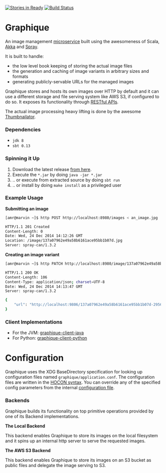 [![Stories in Ready](https://badge.waffle.io/amrhassan/graphique.png?label=ready&title=Ready)](https://waffle.io/amrhassan/graphique)
[![Build Status](https://travis-ci.org/amrhassan/graphique.svg)](https://travis-ci.org/amrhassan/graphique)

# Graphique #

An image management [microservice](http://microservices.io/patterns/microservices.html) built using the awesomeness of Scala, [Akka](http://akka.io/) and [Spray](http://spray.io/).

It is built to handle:
* the low level book keeping of storing the actual image files
* the generation and caching of image variants in arbitrary sizes and formats
* generating publicly-servable URLs for the managed images

Graphique stores and hosts its own images over HTTP by default and it can use a different storage and file serving system like AWS S3, if configured to do so. It exposes its functionality through [RESTful APIs](https://github.com/amrhassan/graphique/wiki/API-Documentation).

The actual image processing heavy lifting is done by the awesome [Thumbnailator](https://code.google.com/p/thumbnailator/).

### Dependencies ###
* `jdk 8`
* `sbt 0.13`

### Spinning it Up ###

1. Download the latest release [from here](https://github.com/amrhassan/graphique/releases/latest).
2. Execute the `*.jar` by doing `java -jar *.jar`
3. .. or execute from extracted source by doing `sbt run`
4. .. or install by doing `make install` as a privileged user

### Example Usage ###

**Submitting an image**
```bash
[amr@marvin ~]$ http POST http://localhost:8980/images < an_image.jpg 

HTTP/1.1 201 Created
Content-Length: 0
Date: Wed, 24 Dec 2014 14:12:26 GMT
Location: /image/137a07962e49a58b6161ace95bb1b07d.jpg
Server: spray-can/1.3.2
```

**Creating an image variant**
```bash
[amr@marvin ~]$ http PATCH http://localhost:8980/image/137a07962e49a58b6161ace95bb1b07d.jpg?size-within=120x120

HTTP/1.1 200 OK
Content-Length: 106
Content-Type: application/json; charset=UTF-8
Date: Wed, 24 Dec 2014 14:13:47 GMT
Server: spray-can/1.3.2

{
    "url": "http://localhost:9806/137a07962e49a58b6161ace95bb1b07d-295696c3647869abf69783925c9616d7.jpg"
}
```

### Client Implementations ###
* For the JVM: [graphique-client-java](https://github.com/amrhassan/graphique-client-java)
* For Python: [graphique-client-python](https://github.com/amrhassan/graphique-client-python)

Configuration
=============
Graphique uses the XDG BaseDirectory specification for looking up configuration files named `graphique/application.conf`. The configuration files are written in the [HOCON syntax](https://github.com/typesafehub/config/blob/master/HOCON.md). You can override any of the specified config parameters from the internal [configuration file](/src/main/resources/application.conf).

### Backends ###
Graphique builds its functionality on top primitive operations provided by one of its Backend implementations. 

**The Local Backend**

This backend enables Graphique to store its images on the local filesystem and it 
spins up an internal http server to serve the requested images.

**The AWS S3 Backend**

This backend enables Graphique to store its images on an S3 bucket as public files and delegate the image serving
to S3.
